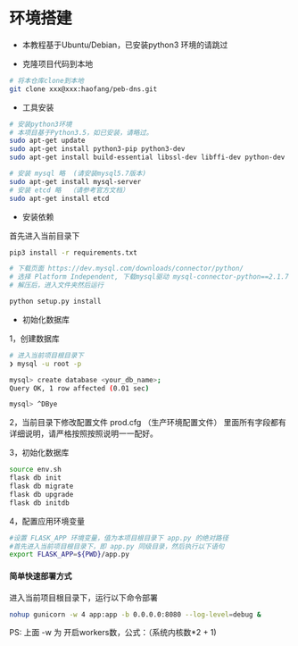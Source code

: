 # 环境搭建

* 本教程基于Ubuntu/Debian，已安装python3 环境的请跳过

* 克隆项目代码到本地
```bash
# 将本仓库clone到本地
git clone xxx@xxx:haofang/peb-dns.git
```

* 工具安装
```bash
# 安装python3环境
# 本项目基于Python3.5，如已安装，请略过。
sudo apt-get update
sudo apt-get install python3-pip python3-dev
sudo apt-get install build-essential libssl-dev libffi-dev python-dev

# 安装 mysql 略  (请安装mysql5.7版本)
sudo apt-get install mysql-server
# 安装 etcd 略  （请参考官方文档）
sudo apt-get install etcd

```


* 安装依赖

首先进入当前目录下
```bash
pip3 install -r requirements.txt

# 下载页面 https://dev.mysql.com/downloads/connector/python/
# 选择 Platform Independent, 下载mysql驱动 mysql-connector-python==2.1.7
# 解压后，进入文件夹然后运行

python setup.py install

```


* 初始化数据库

1，创建数据库
```bash
# 进入当前项目根目录下
❯ mysql -u root -p

mysql> create database <your_db_name>;
Query OK, 1 row affected (0.01 sec)

mysql> ^DBye
```

2，当前目录下修改配置文件 
prod.cfg （生产环境配置文件）
里面所有字段都有详细说明，请严格按照按照说明一一配好。


3，初始化数据库
```bash
source env.sh
flask db init
flask db migrate
flask db upgrade
flask db initdb
```

4，配置应用环境变量
```bash
#设置 FLASK_APP 环境变量，值为本项目根目录下 app.py 的绝对路径
#首先进入当前项目根目录下，即 app.py 同级目录，然后执行以下语句
export FLASK_APP=${PWD}/app.py
```


#### 简单快速部署方式

进入当前项目根目录下，运行以下命令部署
```bash
nohup gunicorn -w 4 app:app -b 0.0.0.0:8080 --log-level=debug &
```
PS: 上面 -w 为 开启workers数，公式：（系统内核数*2 + 1)



